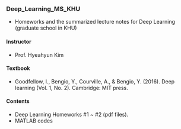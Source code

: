 ### Deep_Learning_MS_KHU
  
- Homeworks and the summarized lecture notes for Deep Learning (graduate school in KHU)

#### Instructor
- Prof. Hyeahyun Kim

#### Textbook  
- Goodfellow, I., Bengio, Y., Courville, A., & Bengio, Y. (2016). Deep learning (Vol. 1, No. 2). Cambridge: MIT press.
  
#### Contents
- Deep Learning Homeworks #1 ~ #2 (pdf files).
- MATLAB codes
